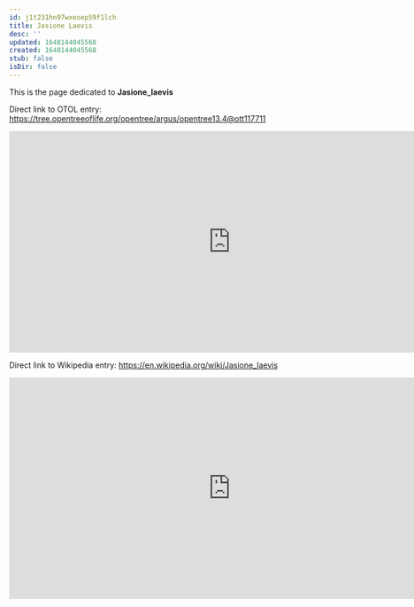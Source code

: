 ```yaml
---
id: j1t231hn97wxeoep59f1lch
title: Jasione Laevis
desc: ''
updated: 1648144045568
created: 1648144045568
stub: false
isDir: false
---
```

This is the page dedicated to **Jasione_laevis**


Direct link to OTOL entry: https://tree.opentreeoflife.org/opentree/argus/opentree13.4@ott117711



<html>
    <body>
    <iframe src="https://tree.opentreeoflife.org/opentree/argus/opentree13.4@ott117711"
    width="800" height="400" frameborder="0" allowfullscreen> </iframe>
    </body>
</html>
    


Direct link to Wikipedia entry: https://en.wikipedia.org/wiki/Jasione_laevis



<html>
    <body>
    <iframe src="https://en.wikipedia.org/wiki/Jasione_laevis"
    width="800" height="400" frameborder="0" allowfullscreen> </iframe>
    </body>
</html>
    
